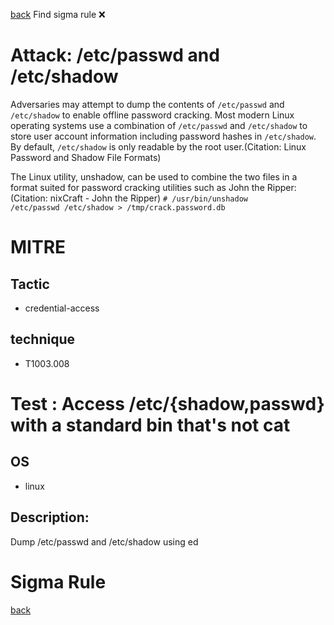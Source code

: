 
[back](../index.md)
Find sigma rule :x: 

# Attack: /etc/passwd and /etc/shadow 

Adversaries may attempt to dump the contents of <code>/etc/passwd</code> and <code>/etc/shadow</code> to enable offline password cracking. Most modern Linux operating systems use a combination of <code>/etc/passwd</code> and <code>/etc/shadow</code> to store user account information including password hashes in <code>/etc/shadow</code>. By default, <code>/etc/shadow</code> is only readable by the root user.(Citation: Linux Password and Shadow File Formats)

The Linux utility, unshadow, can be used to combine the two files in a format suited for password cracking utilities such as John the Ripper:(Citation: nixCraft - John the Ripper) <code># /usr/bin/unshadow /etc/passwd /etc/shadow > /tmp/crack.password.db</code>


# MITRE
## Tactic
  - credential-access


## technique
  - T1003.008


# Test : Access /etc/{shadow,passwd} with a standard bin that's not cat
## OS
  - linux


## Description:
Dump /etc/passwd and /etc/shadow using ed


# Sigma Rule


[back](../index.md)
